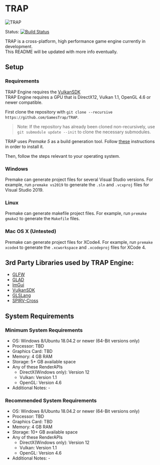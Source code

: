 # TRAP

![TRAP](Branding/TRAP.gif?raw=true "TRAP")

Status: [![Build Status](https://travis-ci.com/GamesTrap/TRAP.svg?branch=master)](https://travis-ci.com/GamesTrap/TRAP)

TRAP is a cross-platform, high performance game engine currently in development.  
This README will be updated with more info eventually.

## Setup

### Requirements

TRAP Engine requires the [VulkanSDK](https://vulkan.lunarg.com/sdk/home)  
TRAP Engine requires a GPU that is DirectX12, Vulkan 1.1, OpenGL 4.6 or newer compatible.

First clone the repository with `git clone --recursive https://github.com/GamesTrap/TRAP`.

> Note: If the repository has already been cloned non-recursively, use `git submodule update --init` to clone the necessary submodules.

TRAP uses _Premake 5_ as a build generation tool. Follow [these](https://premake.github.io/download.html) instructions in order to install it.

Then, follow the steps relevant to your operating system.

### Windows

Premake can generate project files for several Visual Studio versions.
For example, run `premake vs2019` to generate the `.sln` and `.vcxproj` files for Visual Studio 2019.

### Linux

Premake can generate makefile project files.
For example, run `premake gmake2` to generate the `Makefile` files.

### Mac OS X (Untested)

Premake can generate project files for XCode4.
For example, run `premake xcode4` to generate the `.xcworkspace` and `.xcodeproj` files for XCode 4.

## 3rd Party Libraries used by TRAP Engine:

- [GLFW](https://github.com/GamesTrap/glfw)
- [GLAD](https://glad.dav1d.de/)
- [ImGui](https://github.com/GamesTrap/imgui)
- [VulkanSDK](https://vulkan.lunarg.com/sdk/home)
- [GLSLang](https://github.com/GamesTrap/glslang)
- [SPIRV-Cross](https://github.com/GamesTrap/SPIRV-Cross)

## System Requirements

### Minimum System Requirements

- OS: Windows 8/Ubuntu 18.04.2 or newer (64-Bit versions only)
- Processor: TBD
- Graphics Card: TBD
- Memory: 4 GB RAM
- Storage: 5+ GB available space
- Any of these RenderAPIs
  - DirectX(Windows only): Version 12
  - Vulkan: Version 1.1
  - OpenGL: Version 4.6
- Additional Notes: -

### Recommended System Requirements

- OS: Windows 8/Ubuntu 18.04.2 or newer (64-Bit versions only)
- Processor: TBD
- Graphics Card: TBD
- Memory: 4 GB RAM
- Storage: 10+ GB available space
- Any of these RenderAPIs
  - DirectX(Windows only): Version 12
  - Vulkan: Version 1.1
  - OpenGL: Version 4.6
- Additional Notes: -
